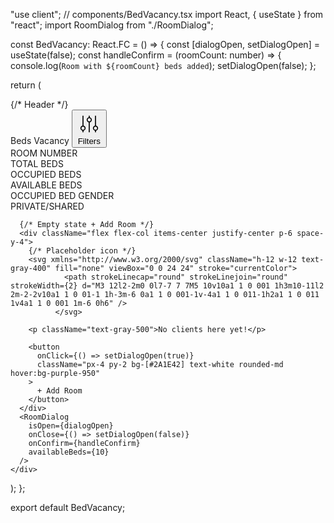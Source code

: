"use client";
// components/BedVacancy.tsx
import React, { useState } from "react";
import RoomDialog from "./RoomDialog";

const BedVacancy: React.FC = () => {
    const [dialogOpen, setDialogOpen] = useState(false);
    const handleConfirm = (roomCount: number) => {
        console.log(`Room with ${roomCount} beds added`);
        setDialogOpen(false);
      };

  return (
    <div className="h-full w-full border border-gray-300 rounded-lg">
      {/* Header */}
      <div className="px-6 py-2 border-b border-gray-300 text-lg font-bold text-black">
        Beds Vacancy
      <button className="bg-gray-100 text-gray-700 px-4 py-2 rounded-lg flex items-center ml-4 hover:bg-gray-200">
            <svg xmlns="http://www.w3.org/2000/svg" className="h-5 w-5 mr-1" fill="none" viewBox="0 0 24 24" stroke="currentColor">
              <path strokeLinecap="round" strokeLinejoin="round" strokeWidth={2} d="M12 6V4m0 2a2 2 0 100 4m0-4a2 2 0 110 4m-6 8a2 2 0 100-4m0 4a2 2 0 110-4m0 4v2m0-6V4m6 6v10m6-2a2 2 0 100-4m0 4a2 2 0 110-4m0 4v2m0-6V4" />
            </svg>
            Filters
          </button>
          </div>
          <div className="grid grid-cols-6 bg-gray-100 p-3 text-gray-600 justify-center font-medium">
          <div>ROOM NUMBER</div>
          <div>TOTAL BEDS</div>
          <div>OCCUPIED BEDS</div>
          <div>AVAILABLE BEDS</div>
          <div>OCCUPIED BED GENDER</div>
          <div>PRIVATE/SHARED</div>
        </div>

      {/* Empty state + Add Room */}
      <div className="flex flex-col items-center justify-center p-6 space-y-4">
        {/* Placeholder icon */}
        <svg xmlns="http://www.w3.org/2000/svg" className="h-12 w-12 text-gray-400" fill="none" viewBox="0 0 24 24" stroke="currentColor">
                <path strokeLinecap="round" strokeLinejoin="round" strokeWidth={2} d="M3 12l2-2m0 0l7-7 7 7M5 10v10a1 1 0 001 1h3m10-11l2 2m-2-2v10a1 1 0 01-1 1h-3m-6 0a1 1 0 001-1v-4a1 1 0 011-1h2a1 1 0 011 1v4a1 1 0 001 1m-6 0h6" />
              </svg>

        <p className="text-gray-500">No clients here yet!</p>

        <button
          onClick={() => setDialogOpen(true)}
          className="px-4 py-2 bg-[#2A1E42] text-white rounded-md hover:bg-purple-950"
        >
          + Add Room
        </button>
      </div>
      <RoomDialog
        isOpen={dialogOpen}
        onClose={() => setDialogOpen(false)}
        onConfirm={handleConfirm}
        availableBeds={10}
      />
    </div>
  );
};

export default BedVacancy;
